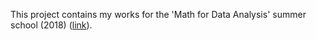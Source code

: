 This project contains my works for the 'Math for Data Analysis' summer school (2018) ([link](https://cs.hse.ru/dpo/mathfordata)).
